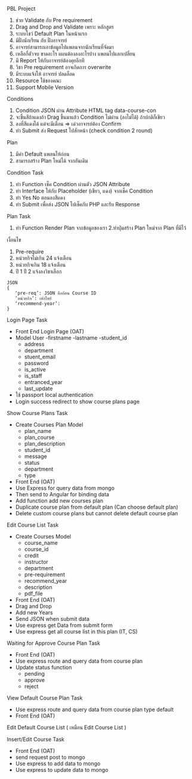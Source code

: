 PBL Project

1. ช่วย Validate กับ Pre requirement
2. Drag and Drop and Validate เพราะ หลักสูตร
3. ระบบโชว์ Default Plan ในหน้าแรก
4. มีฝั่งนักเรียน กับ ฝั่งอาจารย์
5. อาจารย์สามารถเอาข้อมูลไปแพลนจากนักเรียนที่จัดมา
6. เหลือกี่ตัวจบ ขาดอะไร แผนต้องลงอะไรบ้าง แพลนไปแลกเปลี่ยน
7. มี Report ให้กับอาจารย์ต้องคุยอีกที
8. วิชา Pre requirement อาจเกิดการ overwrite
9. มีระบบแจ้งให้ อาจารย์ ปลดล็อค
10. Resource ใช้ของคณะ
11. Support Mobile Version


Conditions

1. Condition JSON ผ่าน Attribute HTML tag data-course-con
2. จะขึ้นสีถ้าแดงถ้า Drag ขึ้นมาแล้ว Condition ไม่ผ่าน (ลงไม่ได้) ถ้าปกติก็เขียว
3. ลงที่สีแดงได้ แต่จะมีเตือน => เด๋วอาจารย์ต้อง Confirm
4. ทำ Submit ส่ง Request ไปสักหน้า (check condition 2 round)

Plan

1. มีค่า Default แพลนให้ก่อน
2. สามารถสร้าง Plan ใหม่ได้ จากอันเดิม


Condition Task

1. ทำ Function เช็ค Condition ผ่านตัว JSON Attribute
2. ทำ Interface ให้กับ Placeholder (เขียว, แดง) จากเช็ค Condition
3. ทำ Yes No ตอนลงสีแดง
4. ทำ Submit เพื่อส่ง JSON ไปเช็คกับ PHP และรับ Response

Plan Task

1. ทำ Function Render Plan จากข้อมูลของเรา
2.ทำปุ่มสร้าง Plan ใหม่จาก Plan ที่มีไว้

เงื่อนไข

1. Pre-require
2. หน่วยกิจไม่เกิน 24 แจ้งเตือน
3. หน่วยกิจเกิน 18 แจ้งเตือน
4. ปี 1 ปี 2 แจ้งลงวิชาเลือก

```
JSON
{
   ‘pre-req’: JSON อีกก้อน Course ID
   ’หน่วยกิจ’: เท่าไหร่
   ‘recommend-year’:  
}
```

Login Page
Task
- Front End Login Page (OAT)
- Model User
   -firstname
   -lastname
   -student_id
   - address
   - department
   - stuent_email
   - password
   - is_active
   - is_staff
   - entranced_year
   - last_update
- ใช้ passport local authentication
- Login success redirect to show course plans page

Show Course Plans
Task
- Create Courses Plan Model
   - plan_name
   - plan_course
   - plan_description
   - student_id
   - message
   - status
   - department
   - type
- Front End (OAT)
- Use Express for query data from mongo
- Then send to Angular for binding data
- Add function add new courses plan
- Duplicate course plan from default plan (Can choose default plan)
- Delete custom course plans but cannot delete default course plan

Edit Course List
Task
- Create Courses Model
   - course_name
   - course_id
   - credit
   - instructor
   - department
   - pre-requirement
   - recommend_year
   - description
   - pdf_file
- Front End (OAT)
- Drag and Drop
- Add new Years
- Send JSON when submit data
- Use express get Data from submit form
- Use express get all course list in this plan (IT, CS)

Waiting for Approve Course Plan
Task
- Front End (OAT)
- Use express route and query data from course plan
- Update status function
  - pending
  - approve
  - reject

View Default Course Plan
Task
- Use express route and query data from course plan type default
- Front End (OAT)

Edit Default Course List ( เหมือน Edit Course List )

Insert/Edit Course
Task
- Front End (OAT)
- send request post to mongo
- Use express to add data to mongo
- Use express to update data to mongo
